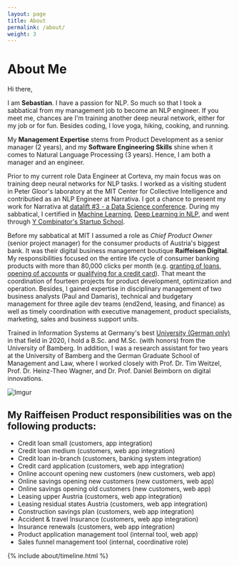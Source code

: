 ```yaml
---
layout: page
title: About
permalink: /about/
weight: 3
---
```


# **About Me**

Hi there, 

I am **Sebastian**. I have a passion for NLP. So much so that I took a sabbatical from my management job to become an NLP engineer. If you meet me, chances are I'm training another deep neural network, either for my job or for fun. Besides coding, I love yoga, hiking, cooking, and running.

My **Management Expertise** stems from Product Development as a senior manager (2 years), and my **Software Engineering Skills** shine when it comes to Natural Language Processing (3 years). Hence, I am both a manager and an engineer.

Prior to my current role Data Engineer at Corteva, my main focus was on training deep neural networks for NLP tasks. I worked as a visiting student in Peter Gloor's laboratory at the MIT Center for Collective Intelligence and contributied as an NLP Engineer at Narrativa. I got a chance to present my work for Narrativa at [datalift #3 - a Data Science conference](https://www.youtube.com/watch?v=myXANO-Mvo4). During my sabbatical, I certified in [Machine Learning](https://www.datacamp.com/statement-of-accomplishment/track/fcc43394ed8ce4a8b20daf705e4c3e976c6e028e), [Deep Learning in NLP](https://www.coursera.org/account/accomplishments/certificate/2N9ZQ8BVSG8H), and went through [Y Combinator's Startup School](https://www.startupschool.org/users/shWfuCCKk/certificate). 

Before my sabbatical at MIT I assumed a role as *Chief Product Owner* (senior project manager) for the consumer products of Austria's biggest bank. It was their digital business management boutique **Raiffeisen Digital**. My responsibilities focused on the entire life cycle of consumer banking products with more than 80,000 clicks per month (e.g. [granting of loans](https://www.raiffeisen.at/ooe/de/privatkunden/kredit-leasing/konsumkredit.html), [opening of accounts](https://www.raiffeisen.at/ooe/de/privatkunden/konto/girokonto.html) or [qualifying for a credit card](https://www.raiffeisen.at/ooe/de/privatkunden/karte/kreditkarte.html)). That meant the coordination of fourteen projects for product development, optimization and operation. Besides, I gained expertise in disciplinary management of two business analysts (Paul and Damaris), technical and budgetary management for three agile dev teams (end2end, leasing, and finance) as well as timely coordination with executive management, product specialists, marketing, sales and business support units.

Trained in Information Systems at Germany's best [University (German only)](https://www.uni-bamberg.de/presse/pm/artikel/che-masterbefragung-2020/) in that field in 2020, I hold a B.Sc. and M.Sc. (with honors) from the University of Bamberg. In addition, I was a research assistant for two years at the University of Bamberg and the German Graduate School of Management and Law, where I worked closely with Prof. Dr. Tim Weitzel, Prof. Dr. Heinz-Theo Wagner, and Dr. Prof. Daniel Beimborn on digital innovations.

![Imgur](https://i.imgur.com/m4jlWgEm.jpg)

## My Raiffeisen Product responsibilities was on the following products:

- Credit loan small (customers, app integration)
- Credit loan medium  (customers, web app integration)
- Credit loan in-branch (customers, banking system integration)
- Credit card application (customers, web app integration)
- Online account opening new customers (new customers, web app) 
- Online savings opening new customers (new customers, web app) 
- Online savings opening old customers (new customers, web app) 
- Leasing upper Austria (customers, web app integration)
- Leasing residual states Austria (customers, web app integration)
- Construction savings plan (customers, web app integration)
- Accident & travel Insurance (customers, web app integration)
- Insurance renewals (customers, web app integration)
- Product application management tool (internal tool, web app)
- Sales funnel management tool (internal, coordinative role)

<div class="row">
{% include about/timeline.html %}
</div>